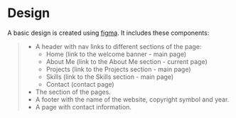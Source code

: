 # Design

A basic design is created using [figma](https://www.figma.com/?fuid=). It includes these components:

> * A header with nav links to different sections of the page:
>   * Home (link to the welcome banner - main page)
>   * About Me (link to the About Me section - current page)
>   * Projects (link to the Projects section - main page)
>   * Skills (link to the Skills section - main page)
>   * Contact (contact page)
> * The section of the pages.
> * A footer with the name of the website, copyright symbol and year. 
> * A page with contact information.